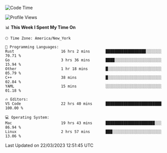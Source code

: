 <!--START_SECTION:waka-->
![Code Time](http://img.shields.io/badge/Code%20Time-246%20hrs%2045%20mins-blue)

![Profile Views](http://img.shields.io/badge/Profile%20Views-28-blue)

📊 **This Week I Spent My Time On** 

```text
🕑︎ Time Zone: America/New_York

💬 Programming Languages: 
Rust                     16 hrs 2 mins       ██████████████████░░░░░░░   70.71 % 
Go                       3 hrs 36 mins       ████░░░░░░░░░░░░░░░░░░░░░   15.94 % 
Other                    1 hr 18 mins        █░░░░░░░░░░░░░░░░░░░░░░░░   05.79 % 
C++                      38 mins             █░░░░░░░░░░░░░░░░░░░░░░░░   02.84 % 
YAML                     15 mins             ░░░░░░░░░░░░░░░░░░░░░░░░░   01.18 % 

🔥 Editors: 
VS Code                  22 hrs 40 mins      █████████████████████████   100.00 % 

💻 Operating System: 
Mac                      19 hrs 43 mins      ██████████████████████░░░   86.94 % 
Linux                    2 hrs 57 mins       ███░░░░░░░░░░░░░░░░░░░░░░   13.06 % 
```


 Last Updated on 22/03/2023 12:51:45 UTC
<!--END_SECTION:waka-->
